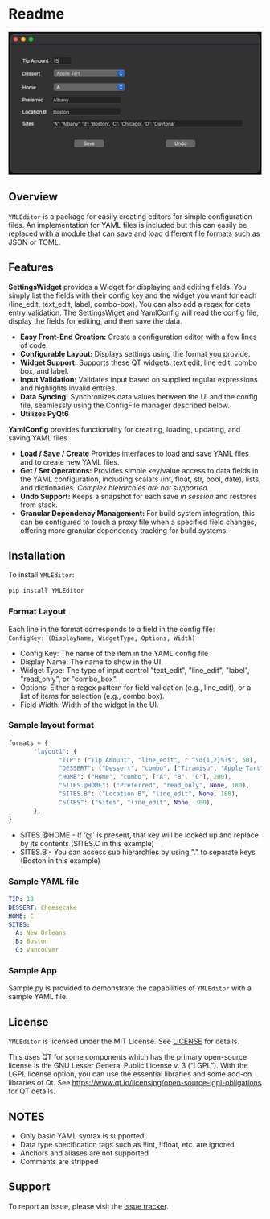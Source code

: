 # Readme

<img width="622" alt="sample" src="https://github.com/corb555/YMLEditor/blob/main/images/YMLEditor.png">

## Overview

`YMLEditor` is a package for easily creating editors for simple configuration files.  An implementation 
for YAML files is included but this can easily be replaced with a
module that can save and load different file formats such as JSON or TOML.

## Features

**SettingsWidget** provides a Widget for displaying and editing fields. You
simply list the fields with their config key and the widget you want for each (line_edit, text_edit, label,
combo-box). You can also add a regex for data entry validation. The SettingsWiget and YamlConfig  will
read the config file, display the fields for editing, and then save the data.

- **Easy Front-End Creation:** Create a configuration editor with a few lines of code.
- **Configurable Layout:** Displays settings using the format you provide.
- **Widget Support:** Supports these QT widgets: text edit, line edit, combo box, and label.
- **Input Validation:** Validates input based on supplied regular expressions and 
highlights invalid entries.
- **Data Syncing:** Synchronizes data values between the UI and the config file, seamlessly using the
  ConfigFile manager described below.
- **Utilizes PyQt6**

**YamlConfig** provides functionality for creating, loading, updating, and saving YAML files.

- **Load / Save / Create** Provides interfaces to load and save YAML files and to create new YAML files.
- **Get / Set Operations:** Provides simple key/value access to data fields in the YAML configuration, including
scalars (int, float, str, bool, date), lists, and dictionaries.  _Complex  hierarchies are not supported._
- **Undo Support:** Keeps a snapshot for each save _in session_ and restores from stack.
- **Granular Dependency Management:** For build system integration, this can be configured to touch a proxy file 
when a specified field changes, offering more granular dependency tracking for build systems.

## Installation

To install `YMLEditor`:

```bash
pip install YMLEditor
```

### Format Layout

Each line in the format corresponds to a field in the config file:  
`ConfigKey: (DisplayName, WidgetType, Options, Width)`

- Config Key: The name of the item in the YAML config file
- Display Name: The name to show in the UI.
- Widget Type: The type of input control "text_edit", "line_edit", "label", "read_only", or "combo_box".
- Options: Either a regex pattern for field validation (e.g., line_edit), 
       or a list of items for selection (e.g., combo box).
- Field Width: Width of the widget in the UI.

### Sample layout format

```python
formats = {
       "layout1": {
              "TIP": ("Tip Amount", "line_edit", r'^\d{1,2}%?$', 50),
              "DESSERT": ("Dessert", "combo", ["Tiramisu", "Apple Tart", "Cheesecake"], 200),
              "HOME": ("Home", "combo", ["A", "B", "C"], 200),   
              "SITES.@HOME": ("Preferred", "read_only", None, 180),
              "SITES.B": ("Location B", "line_edit", None, 180), 
              "SITES": ("Sites", "line_edit", None, 300),
       },
}
```
- SITES.@HOME - If '@' is present, that key will be looked up and replace by its contents (SITES.C in this example)
- SITES.B - You can access sub hierarchies by using "." to separate keys (Boston in this example)

### Sample YAML file

```yaml
TIP: 18
DESSERT: Cheesecake
HOME: C
SITES:
  A: New Orleans
  B: Boston
  C: Vancouver
  ```

### Sample App

Sample.py is provided to demonstrate the capabilities of `YMLEditor` with a sample YAML file.

## License

`YMLEditor` is licensed under the MIT License. See [LICENSE](LICENSE) for details.  

This uses QT for some components which has the primary open-source license is the GNU Lesser General Public License v. 3 (“LGPL”). 
With the LGPL license option, you can use the essential libraries and some add-on libraries of Qt.
See https://www.qt.io/licensing/open-source-lgpl-obligations for QT details.

## NOTES
- Only basic YAML syntax is supported:
- Data type specification tags such as !!int, !!float, etc. are ignored
- Anchors and aliases are not supported
- Comments are stripped

## Support
To report an issue, please visit the [issue tracker](https://github.com/corb555/YMLEditor/issues).